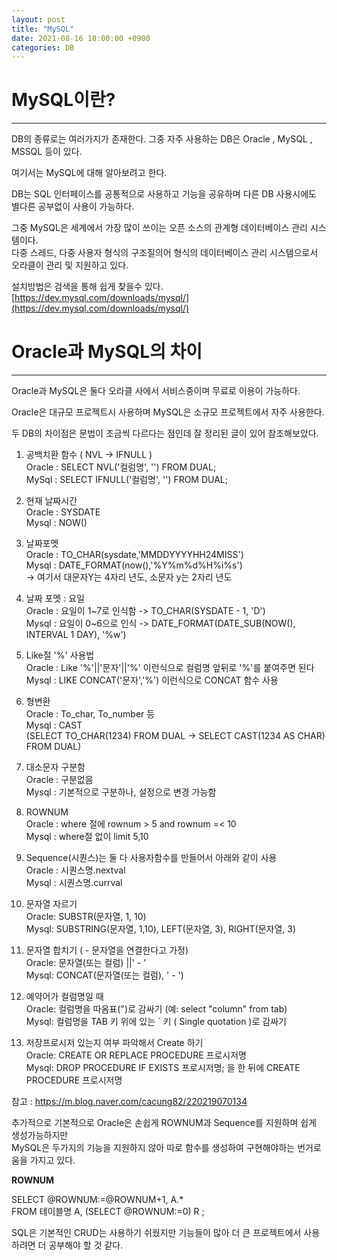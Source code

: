 ```yaml
---
layout: post
title: "MySQL"
date: 2021-08-16 18:00:00 +0900
categories: DB
---
```

# MySQL이란?
---

DB의 종류로는 여러가지가 존재한다. 그중 자주 사용하는 DB은 Oracle , MySQL , MSSQL 등이 있다.

여기서는 MySQL에 대해 알아보려고 한다.

DB는 SQL 인터페이스를 공통적으로 사용하고 기능을 공유하며 다른 DB 사용시에도 별다른 공부없이 사용이 가능하다.

그중 MySQL은 세계에서 가장 많이 쓰이는 오픈 소스의 관계형 데이터베이스 관리 시스템이다.  
다중 스레드, 다중 사용자 형식의 구조질의어 형식의 데이터베이스 관리 시스템으로서 오라클이 관리 및 지원하고 있다.

설치방법은 검색을 통해 쉽게 찾을수 있다. [https://dev.mysql.com/downloads/mysql/](https://dev.mysql.com/downloads/mysql/)

# Oracle과 MySQL의 차이
---
Oracle과 MySQL은 둘다 오라클 사에서 서비스중이며 무료로 이용이 가능하다.  

Oracle은 대규모 프로젝트시 사용하며 MySQL은 소규모 프로젝트에서 자주 사용한다.

두 DB의 차이점은 문법이 조금씩 다르다는 점인데 잘 정리된 글이 있어 참조해보았다.   

1. 공백치환 함수 ( NVL -> IFNULL )  
Oracle : SELECT NVL('컬럼명', '') FROM DUAL;  
MySql : SELECT IFNULL('컬럼명', '') FROM DUAL;

2. 현재 날짜시간  
Oracle : SYSDATE  
Mysql  : NOW() 

3. 날짜포멧  
Oracle : TO_CHAR(sysdate,'MMDDYYYYHH24MISS')  
Mysql  : DATE_FORMAT(now(),'%Y%m%d%H%i%s')  
-> 여기서 대문자Y는 4자리 년도, 소문자 y는 2자리 년도

4. 날짜 포멧 : 요일  
Oracle : 요일이 1~7로 인식함  -> TO_CHAR(SYSDATE - 1, 'D')   
Mysql : 요일이 0~6으로 인식   -> DATE_FORMAT(DATE_SUB(NOW(), INTERVAL 1 DAY), '%w')

5. Like절 '%' 사용법  
Oracle : Like '%'||'문자'||'%' 이런식으로 컬럼명 앞뒤로 '%'를 붙여주면 된다  
Mysql : LIKE CONCAT('문자','%') 이런식으로 CONCAT 함수 사용

6. 형변환  
Oracle : To_char, To_number 등  
Mysql : CAST  
(SELECT TO_CHAR(1234) FROM DUAL 
-> SELECT CAST(1234 AS CHAR) FROM DUAL)

7. 대소문자 구분함  
Oracle : 구분없음  
Mysql : 기본적으로 구분하나, 설정으로 변경 가능함

8. ROWNUM  
Oracle : where 절에 rownum > 5 and rownum =< 10   
Mysql : where절 없이 limit 5,10

9. Sequence(시퀀스)는 둘 다 사용자함수를 만들어서 아래와 같이 사용  
Oracle : 시퀀스명.nextval  
Mysql : 시퀀스명.currval

10. 문자열 자르기  
Oracle: SUBSTR(문자열, 1, 10)  
Mysql: SUBSTRING(문자열, 1,10), LEFT(문자열, 3), RIGHT(문자열, 3)

11. 문자열 합치기 ( - 문자열을 연결한다고 가정)  
Oracle: 문자열(또는 컬럼) ||' - '  
Mysql: CONCAT(문자열(또는 컬럼), ' - ')

12. 예약어가 컬럼명일 때  
Oracle: 컬럼명을 따옴표(")로 감싸기 (예: select "column" from tab)  
Mysql: 컬럼명을 TAB 키 위에 있는 ` 키 ( Single quotation )로 감싸기

13. 저장프로시저 있는지 여부 파악해서 Create 하기  
Oracle: CREATE OR REPLACE PROCEDURE 프로시저명  
Mysql: DROP PROCEDURE IF EXISTS 프로시저명; 을 한 뒤에 CREATE PROCEDURE 프로시저명

참고 : https://m.blog.naver.com/cacung82/220219070134

추가적으로 기본적으로 Oracle은 손쉽게 ROWNUM과 Sequence를 지원하며 쉽게 생성가능하지만  
MySQL은 두가지의 기능을 지원하지 않아 따로 함수를 생성하여 구현해야하는 번거로움을 가지고 있다.

**ROWNUM** 

  SELECT @ROWNUM:=@ROWNUM+1, A.*  
  FROM 테이블명 A, (SELECT @ROWNUM:=0) R
  ;


SQL은 기본적인 CRUD는 사용하기 쉬웠지만 기능들이 많아 더 큰 프로젝트에서 사용하려면 더 공부해야 할 것 같다.


   

